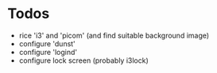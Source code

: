 # Todos

* rice 'i3' and 'picom' (and find suitable background image)
* configure 'dunst'
* configure 'logind'
* configure lock screen (probably i3lock)
